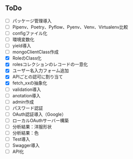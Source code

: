 ## ToDo
- [ ] パッケージ管理導入
- [ ] Pipenv、Poetry、Pyflow、Pyenv、Venv、Virtualenv比較
- [ ] configファイル化
- [ ] 環境変数化
- [ ] yield導入
- [ ] mongoClientClass作成
- [x] RoleのClass化
- [x] rolesコレクションのレコードの一意化
- [x] ユーザー名入力フォーム追加
- [x] APIごとの認可に割り当て
- [x] fetch_xxの抽象化
- [ ] validation導入
- [ ] anotation導入
- [ ] admin作成
- [ ] パスワード認証
- [ ] OAuth認証導入（Google）
- [ ] ローカルOAuthサーバー構築
- [ ] 分析結果：洋服形状
- [ ] 分析結果：色
- [ ] Test導入
- [ ] Swagger導入
- [ ] API化